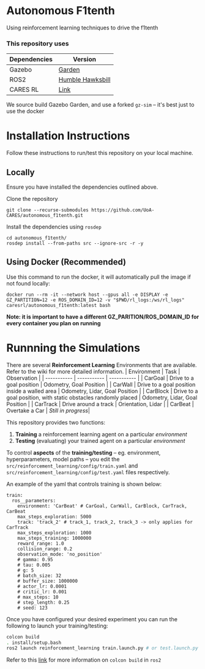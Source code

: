 # Autonomous F1tenth
Using reinforcement learning techniques to drive the f1tenth

### This repository uses
| Dependencies | Version |
| ----------- | ----------- |
| Gazebo | [Garden](https://gazebosim.org/docs/garden/install_ubuntu) |
| ROS2 | [Humble Hawksbill](https://docs.ros.org/en/humble/Installation.html) |
| CARES RL |[Link](https://github.com/UoA-CARES/cares_reinforcement_learning) |

We source build Gazebo Garden, and use a forked `gz-sim` – it's best just to use the docker

# Installation Instructions
Follow these instructions to run/test this repository on your local machine.

## Locally
Ensure you have installed the dependencies outlined above.

Clone the repository
```
git clone --recurse-submodules https://github.com/UoA-CARES/autonomous_f1tenth.git
```

Install the dependencies using `rosdep`
```
cd autonomous_f1tenth/
rosdep install --from-paths src --ignore-src -r -y
```

## Using Docker (Recommended)

Use this command to run the docker, it will automatically pull the image if not found locally:
```
docker run --rm -it --network host --gpus all -e DISPLAY -e GZ_PARTITION=12 -e ROS_DOMAIN_ID=12 -v "$PWD/rl_logs:/ws/rl_logs" caresrl/autonomous_f1tenth:latest bash
```
**Note: it is important to have a different GZ_PARITION/ROS_DOMAIN_ID for every container you plan on running**

# Runnning the Simulations
There are several **Reinforcement Learning** Environments that are available. Refer to the wiki for more detailed information.
| Environment      | Task | Observation |
| ----------- | ----------- | ----------- |
| CarGoal      | Drive to a goal position       | Odometry, Goal Position |
| CarWall   | Drive to a goal position inside a walled area | Odometry, Lidar, Goal Position |
| CarBlock   | Drive to a goal position, with static obstacles randomly placed | Odometry, Lidar, Goal Position |
| CarTrack   | Drive around a track | Orientation, Lidar |
| CarBeat   | Overtake a Car | _Still in progress_|

This repository provides two functions:
1. **Training** a reinforcement learning agent on a particular _environment_
2. **Testing** (evaluating) your trained agent on a particular _environment_

To control **aspects** of the **training/testing** – eg. environment, hyperparameters, model paths – you edit the `src/reinforcement_learning/config/train.yaml` and `src/reinforcement_learning/config/test.yaml` files respectively.

An example of the yaml that controls training is shown below:
```
train:
  ros__parameters:
    environment: 'CarBeat' # CarGoal, CarWall, CarBlock, CarTrack, CarBeat
    max_steps_exploration: 5000
    track: 'track_2' # track_1, track_2, track_3 -> only applies for CarTrack
    max_steps_exploration: 1000
    max_steps_training: 1000000
    reward_range: 1.0
    collision_range: 0.2
    observation_mode: 'no_position'
    # gamma: 0.95
    # tau: 0.005
    # g: 5
    # batch_size: 32
    # buffer_size: 1000000
    # actor_lr: 0.0001
    # critic_lr: 0.001
    # max_steps: 10
    # step_length: 0.25
    # seed: 123
```

Once you have configured your desired experiment you can run the following to launch your training/testing:
```bash
colcon build
. install/setup.bash
ros2 launch reinforcement_learning train.launch.py # or test.launch.py if you were testing your agents
```
Refer to this [link](https://docs.ros.org/en/foxy/Tutorials/Beginner-Client-Libraries/Colcon-Tutorial.html) for more information on `colcon build` in `ros2`
